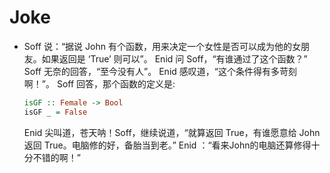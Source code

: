 # Joke

* Soff 说：“据说 John 有个函数，用来决定一个女性是否可以成为他的女朋友。如果返回是 ‘True’ 则可以”。
  Enid 问 Soff，“有谁通过了这个函数？”
  Soff 无奈的回答，“至今没有人”。
  Enid 感叹道，“这个条件得有多苛刻啊！”。
  Soff 回答，那个函数的定义是:
  ```Haskell
  isGF :: Female -> Bool
  isGF _ = False
  ```
  Enid 尖叫道，苍天呐！Soff，继续说道，“就算返回 True，有谁愿意给 John 返回 True。电脑修的好，备胎当到老。”
  Enid ：“看来John的电脑还算修得十分不错的啊！”
